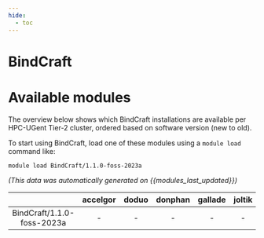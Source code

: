 ```yaml
---
hide:
  - toc
---
```


BindCraft
=========

# Available modules


The overview below shows which BindCraft installations are available per HPC-UGent Tier-2 cluster, ordered based on software version (new to old).

To start using BindCraft, load one of these modules using a `module load` command like:

```shell
module load BindCraft/1.1.0-foss-2023a
```

*(This data was automatically generated on {{modules_last_updated}})*  

| |accelgor|doduo|donphan|gallade|joltik|shinx|skitty|
| :---: | :---: | :---: | :---: | :---: | :---: | :---: | :---: |
|BindCraft/1.1.0-foss-2023a|-|-|-|-|-|x|x|
